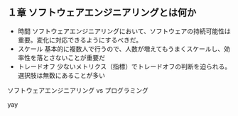 ## １章 ソフトウェアエンジニアリングとは何か

- 時間
ソフトウェアエンジニアリングにおいて、ソフトウェアの持続可能性は重要。変化に対応できるようにするべきだ。
- スケール
基本的に複数人で行うので、人数が増えてもうまくスケールし、効率性を落とさないことが重要だ
- トレードオフ
少ないメトリクス（指標）でトレードオフの判断を迫られる。選択肢は無数にあることが多い

ソフトウェアエンジニアリング vs プログラミング

yay